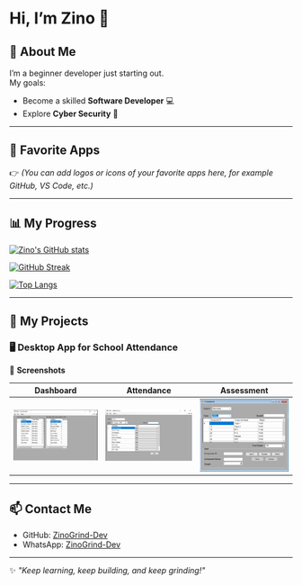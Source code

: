 # Hi, I’m Zino 👋  

## 🚀 About Me  
I’m a beginner developer just starting out.  
My goals:  
- Become a skilled **Software Developer** 💻  
- Explore **Cyber Security** 🔐  

---

## 🌟 Favorite Apps  
👉 *(You can add logos or icons of your favorite apps here, for example GitHub, VS Code, etc.)*  

---

## 📊 My Progress  
[![Zino's GitHub stats](https://github-readme-stats.vercel.app/api?username=ZinoGrind-Dev&show_icons=true&theme=shades-of-purple)](https://github.com/anuraghazra/github-readme-stats)  

[![GitHub Streak](https://streak-stats.demolab.com?user=ZinoGrind-Dev&theme=shades-of-purple&border_radius=8)](https://git.io/streak-stats)  

[![Top Langs](https://github-readme-stats.vercel.app/api/top-langs/?username=ZinoGrind-Dev&layout=compact&theme=shades-of-purple)](https://github.com/anuraghazra/github-readme-stats)  

---

## 💼 My Projects  

### 🖥 Desktop App for School Attendance  
📸 **Screenshots**  

| Dashboard | Attendance | Assessment |
|-----------|------------|------------|
| <img src="https://github.com/ZinoGrind-Dev/ZinoGrind-Dev/blob/main/DesktopApp_dashboard.jpeg" width="350"/> | <img src="https://github.com/ZinoGrind-Dev/ZinoGrind-Dev/blob/main/DesktopApp_Attendance.jpeg" width="350"/> | <img src="https://github.com/ZinoGrind-Dev/ZinoGrind-Dev/blob/main/DesktopApp_Assesment.jpeg" width="350"/> |

---

## 📫 Contact Me  
- GitHub: [ZinoGrind-Dev](https://github.com/ZinoGrind-Dev)  
- WhatsApp: [ZinoGrind-Dev](Https://wa.me/628979614596)  

---

✨ *"Keep learning, keep building, and keep grinding!"*  
